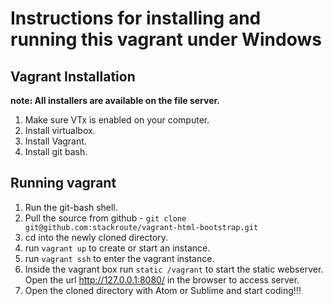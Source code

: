 # Instructions for installing and running this vagrant under Windows #

## Vagrant Installation ##

**note: All installers are available on the file server.**

1. Make sure VTx is enabled on your computer.
1. Install virtualbox.
1. Install Vagrant.
1. Install git bash.

## Running vagrant ##

1. Run the git-bash shell.
1. Pull the source from github - ``` git clone git@github.com:stackroute/vagrant-html-bootstrap.git ```
2. cd into the newly cloned directory.
3. run ``` vagrant up ``` to create or start an instance.
4. run ``` vagrant ssh ``` to enter the vagrant instance.
5. Inside the vagrant box run ``` static /vagrant ``` to start the static webserver. Open the
   url http://127.0.0.1:8080/ in the browser to access server.
6. Open the cloned directory with Atom or Sublime and start coding!!!
